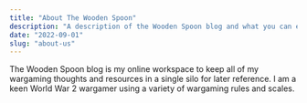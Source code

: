 ```yaml
---
title: "About The Wooden Spoon"
description: "A description of the Wooden Spoon blog and what you can expect to read here."
date: "2022-09-01"
slug: "about-us"
---
```


The Wooden Spoon blog is my online workspace to keep all of my wargaming thoughts and resources in a single silo for later reference. I am a keen World War 2 wargamer using a variety of wargaming rules and scales.
